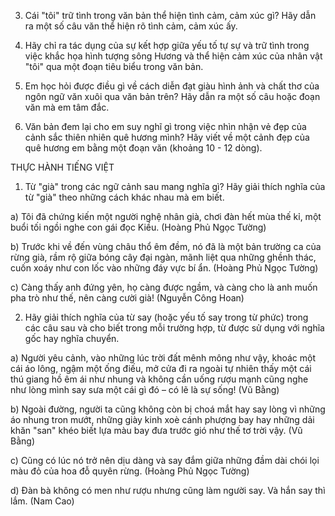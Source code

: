 3. Cái "tôi" trữ tình trong văn bản thể hiện tình cảm, cảm xúc gì? Hãy dẫn ra một số câu văn thể hiện rõ tình cảm, cảm xúc ấy.

4. Hãy chỉ ra tác dụng của sự kết hợp giữa yếu tố tự sự và trữ tình trong việc khắc họa hình tượng sông Hương và thể hiện cảm xúc của nhân vật "tôi" qua một đoạn tiêu biểu trong văn bản.

5. Em học hỏi được điều gì về cách diễn đạt giàu hình ảnh và chất thơ của ngôn ngữ văn xuôi qua văn bản trên? Hãy dẫn ra một số câu hoặc đoạn văn mà em tâm đắc.

6. Văn bản đem lại cho em suy nghĩ gì trong việc nhìn nhận vẻ đẹp của cảnh sắc thiên nhiên quê hương mình? Hãy viết về một cảnh đẹp của quê hương em bằng một đoạn văn (khoảng 10 - 12 dòng).

THỰC HÀNH TIẾNG VIỆT

1. Từ "già" trong các ngữ cảnh sau mang nghĩa gì? Hãy giải thích nghĩa của từ "già" theo những cách khác nhau mà em biết.

a) Tôi đã chứng kiến một người nghệ nhân già, chơi đàn hết mùa thế kỉ, một buổi tối ngồi nghe con gái đọc Kiều. (Hoàng Phủ Ngọc Tường)

b) Trước khi về đến vùng châu thổ êm đềm, nó đã là một bản trường ca của rừng già, rầm rộ giữa bóng cây đại ngàn, mãnh liệt qua những ghềnh thác, cuốn xoáy như con lốc vào những đáy vực bí ẩn. (Hoàng Phủ Ngọc Tường)

c) Càng thấy anh đứng yên, họ càng được ngầm, và càng cho là anh muốn pha trò như thế, nên càng cười già! (Nguyễn Công Hoan)

2. Hãy giải thích nghĩa của từ say (hoặc yếu tố say trong từ phức) trong các câu sau và cho biết trong mỗi trường hợp, từ được sử dụng với nghĩa gốc hay nghĩa chuyển.

a) Người yêu cảnh, vào những lúc trời đất mênh mông như vậy, khoác một cái áo lông, ngậm một ống điếu, mở cửa đi ra ngoài tự nhiên thấy một cái thú giang hồ êm ái như nhung và không cần uống rượu mạnh cũng nghe như lòng mình say sưa một cái gì đó – có lẽ là sự sống! (Vũ Bằng)

b) Ngoài đường, người ta cũng không còn bị choá mắt hay say lòng vì những áo nhung tron mướt, những giày kinh xoè cánh phượng bay hay những dải khăn "san" khéo biết lựa màu bay đưa trước gió như thế tơ trời vậy. (Vũ Bằng)

c) Cũng có lúc nó trở nên dịu dàng và say đắm giữa những đầm dài chói lọi màu đỏ của hoa đỗ quyên rừng. (Hoàng Phủ Ngọc Tường)

d) Đàn bà không có men như rượu nhưng cũng làm người say. Và hắn say thì lắm. (Nam Cao)